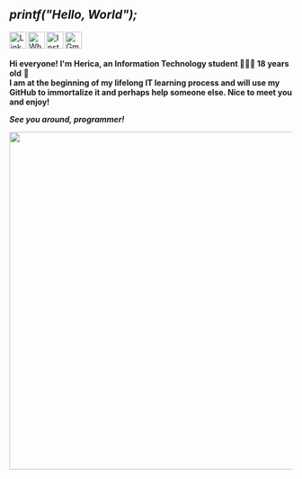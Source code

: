 
## _printf("Hello, World");_
<a target="_blank" href="https://www.linkedin.com/in/h%C3%A9rica-cadoni-35519a198/">
  <img align="left" alt="LinkdeIn" width="30px" src="http://pngimg.com/uploads/php/php_PNG50.png" />
</a>
<a target="_blank" href="https://api.whatsapp.com/send?phone=5519999138267">
  <img align="left" alt="Whatsapp" width="30px" src="https://cdn.jsdelivr.net/npm/simple-icons@v3/icons/whatsapp.svg" />
</a>
<a target="_blank" href="https://www.linkedin.com/in/h%C3%A9rica-cadoni-35519a198/">
  <img align="left" alt="Instagram" width="30px" src="https://cdn.jsdelivr.net/npm/simple-icons@v3/icons/instagram.svg" />
</a>
<a target="_blank" href="mailto:hericacadoni@gmail.com">
  <img align="left" alt="Gmail" width="30px" src="https://cdn.jsdelivr.net/npm/simple-icons@v3/icons/gmail.svg" />
</a>

<br>

<br>**Hi everyone! I'm Herica, an Information Technology student 👩🏻‍💻 18 years old** 💙
<br>
**I am at the beginning of my lifelong IT learning process and will use my GitHub to immortalize it and perhaps help someone else. Nice to meet you and enjoy!**

**_See you around, programmer!_**

<img src="https://www.codeotaku.com/about/chi-keyboard.gif" width="600"/>

